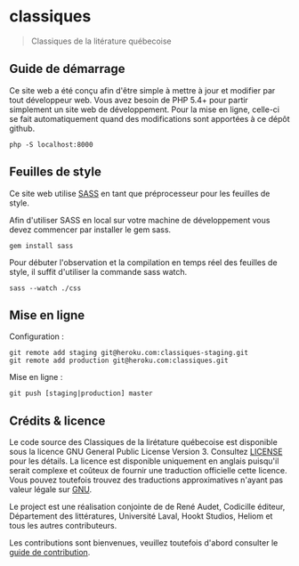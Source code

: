 # classiques

> Classiques de la litérature québecoise

## Guide de démarrage

Ce site web a été conçu afin d'être simple à mettre à jour et modifier par tout
développeur web. Vous avez besoin de PHP 5.4+ pour partir simplement un site web
de développement. Pour la mise en ligne, celle-ci se fait automatiquement quand
des modifications sont apportées à ce dépôt github.

    php -S localhost:8000

## Feuilles de style

Ce site web utilise [SASS](http://sass-lang.com/) en tant que préprocesseur pour les feuilles de style.

Afin d'utiliser SASS en local sur votre machine de développement vous devez commencer par installer le gem sass.

    gem install sass

Pour débuter l'observation et la compilation en temps réel des feuilles de style, il suffit d'utiliser la commande sass watch.

    sass --watch ./css

## Mise en ligne

Configuration :

    git remote add staging git@heroku.com:classiques-staging.git
    git remote add production git@heroku.com:classiques.git

Mise en ligne :

    git push [staging|production] master

## Crédits & licence

Le code source des Classiques de la lirétature québecoise est disponible sous la
licence GNU General Public License Version 3. Consultez [LICENSE](LICENSE.md) pour
les détails. La licence est disponible uniquement en anglais puisqu'il serait
complexe et coûteux de fournir une traduction officielle cette licence. Vous
pouvez toutefois trouvez des traductions approximatives n'ayant pas valeur légale
sur [GNU](http://www.gnu.org/licenses/translations.html).

Le project est une réalisation conjointe de de René Audet, Codicille éditeur,
Département des littératures, Université Laval, Hookt Studios, Heliom
et tous les autres contributeurs.

Les contributions sont bienvenues, veuillez toutefois d'abord consulter le [guide de contribution](CONTRIBUTING.md).